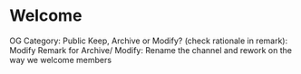 # Welcome

OG Category: Public
Keep, Archive or Modify? (check rationale in remark): Modify
Remark for Archive/ Modify: Rename the channel and rework on the way we welcome members